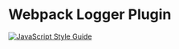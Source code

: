 # Webpack Logger Plugin

[![JavaScript Style Guide](https://img.shields.io/badge/code%20style-standard-brightgreen.svg)](http://standardjs.com/)
